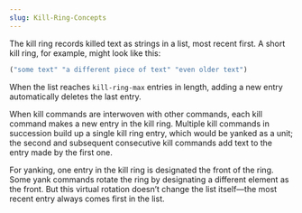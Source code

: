 ```yaml
---
slug: Kill-Ring-Concepts
---
```


The kill ring records killed text as strings in a list, most recent first. A short kill ring, for example, might look like this:

```lisp
("some text" "a different piece of text" "even older text")
```

When the list reaches `kill-ring-max` entries in length, adding a new entry automatically deletes the last entry.

When kill commands are interwoven with other commands, each kill command makes a new entry in the kill ring. Multiple kill commands in succession build up a single kill ring entry, which would be yanked as a unit; the second and subsequent consecutive kill commands add text to the entry made by the first one.

For yanking, one entry in the kill ring is designated the front of the ring. Some yank commands rotate the ring by designating a different element as the front. But this virtual rotation doesn’t change the list itself—the most recent entry always comes first in the list.
